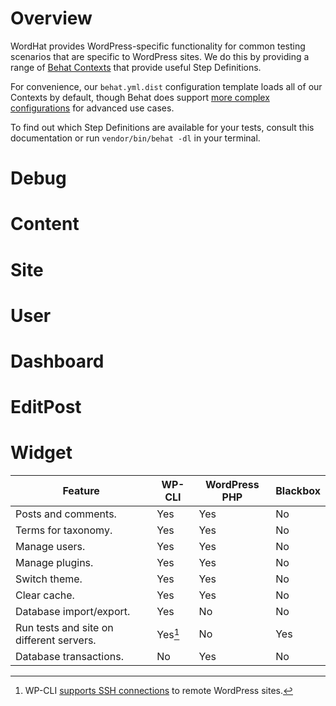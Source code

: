 # Overview

WordHat provides WordPress-specific functionality for common testing scenarios that are specific to WordPress sites. We do this by providing a range of [Behat Contexts](/getting-started/behat-intro.md#contexts) that provide useful Step Definitions.

For convenience, our `behat.yml.dist` configuration template loads all of our Contexts by default, though Behat does support [more complex configurations](http://behat.org/en/latest/user_guide/configuration/suites.html) for advanced use cases.

To find out which Step Definitions are available for your tests, consult this documentation or run `vendor/bin/behat -dl` in your terminal.

# Debug

# Content
# Site
# User

# Dashboard
# EditPost
# Widget

Feature                                  | WP-CLI                     | WordPress PHP | Blackbox
---------------------------------------- | -------------------------- | ------------- | --------
Posts and comments.                      | Yes                        | Yes           | No
Terms for taxonomy.                      | Yes                        | Yes           | No
Manage users.                            | Yes                        | Yes           | No
Manage plugins.                          | Yes                        | Yes           | No
Switch theme.                            | Yes                        | Yes           | No
Clear cache.                             | Yes                        | Yes           | No
Database import/export.                  | Yes                        | No            | No
Run tests and site on different servers. | Yes[^1] | No            | Yes
Database transactions.                   | No                         | Yes           | No

[^1]:
    WP-CLI <a href="https://wp-cli.org/blog/version-0.24.0.html#but-wait-whats-the-ssh-in-there" id="WP-CLI">supports SSH connections</a> to remote WordPress sites.
